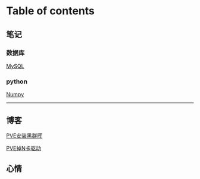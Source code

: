 # Table of contents

## 笔记

### 数据库

[MySQL](notes/MySQL笔记.md)

### python

[Numpy](notes\Numpy.md) 

---

## 博客

[PVE安装黑群晖](blogs\PVE安装黑群晖.md) 

[PVE掉N卡驱动](blogs\PVE掉N卡驱动.md) 

## 心情
